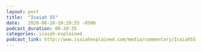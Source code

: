 ```yaml
---
layout: post
title:  "Isaiah 55"
date:   2020-06-28-10:20:55 -0500
podcast_duration: 00:20:35
categories: isaiah-explained
podcast_link: http://www.isaiahexplained.com/media/commentary/Isaiah55.mp3
---
```

